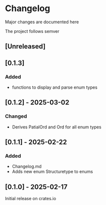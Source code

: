 # Changelog

Major changes are documented here

The project follows semver

## [Unreleased]

## [0.1.3]

### Added
- functions to display and parse enum types

## [0.1.2] - 2025-03-02

### Changed

- Derives PatialOrd and Ord for all enum types

## [0.1.1] - 2025-02-22

### Added

- Changelog.md
- Adds new enum Structuretype to enums

## [0.1.0] - 2025-02-17

Initial release on crates.io